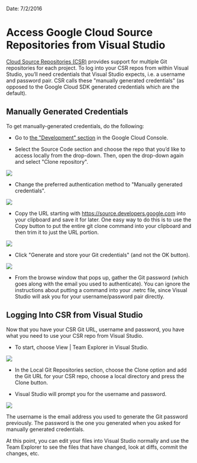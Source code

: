 Date: 7/2/2016

# Access Google Cloud Source Repositories from Visual Studio
[Cloud Source Repositories (CSR)](https://cloud.google.com/source-repositories/) provides support for multiple Git repositories for each project. To log into your CSR repos from within Visual Studio, you’ll need credentials that Visual Studio expects, i.e. a username and password pair. CSR calls these "manually generated credentials" (as opposed to the Google Cloud SDK generated credentials which are the default).

## Manually Generated Credentials
To get manually-generated credentials, do the following:

* Go to [the "Development" section](https://console.cloud.google.com/code/develop/browse) in the Google Cloud Console.

* Select the Source Code section and choose the repo that you’d like to access locally from the drop-down. Then, open the drop-down again and select "Clone repository".

![](http://sellsbrothers.com/public/post-images/2016/csr-vs-image03.png)

* Change the preferred authentication method to "Manually generated credentials".

![](http://sellsbrothers.com/public/post-images/2016/csr-vs-image02.png)

* Copy the URL starting with https://source.developers.google.com into your clipboard and save it for later. One easy way to do this is to use the Copy button to put the entire git clone command into your clipboard and then trim it to just the URL portion.

![](http://sellsbrothers.com/public/post-images/2016/csr-vs-image01.png)

* Click "Generate and store your Git credentials" (and not the OK button).

![](http://sellsbrothers.com/public/post-images/2016/csr-vs-image04.png)

* From the browse window that pops up, gather the Git password (which goes along with the email you used to authenticate). You can ignore the instructions about putting a command into your .netrc file, since Visual Studio will ask you for your username/password pair directly.

## Logging Into CSR from Visual Studio
Now that you have your CSR Git URL, username and password, you have what you need to use your CSR repo from Visual Studio.

* To start, choose View | Team Explorer in Visual Studio.

![](http://sellsbrothers.com/public/post-images/2016/csr-vs-image05.png)

* In the Local Git Repositories section, choose the Clone option and add the Git URL for your CSR repo, choose a local directory and press the Clone button.

* Visual Studio will prompt you for the username and password.

![](http://sellsbrothers.com/public/post-images/2016/csr-vs-image00.png)

The username is the email address you used to generate the Git password previously. The password is the one you generated when you asked for manually generated credentials.

At this point, you can edit your files into Visual Studio normally and use the Team Explorer to see the files that have changed, look at diffs, commit the changes, etc.
